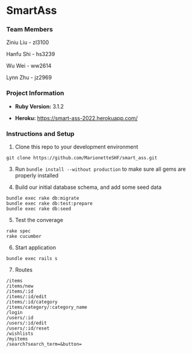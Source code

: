 # SmartAss

### Team Members

Ziniu Liu - zl3100

Hanfu Shi - hs3239

Wu Wei - ww2614

Lynn Zhu - jz2969

### Project Information

* **Ruby Version:** 3.1.2

* **Heroku:** https://smart-ass-2022.herokuapp.com/

### Instructions and Setup

1. Clone this repo to your development environment

`git clone https://github.com/MarionetteSHF/smart_ass.git`

3. Run `bundle install --without production` to make sure all gems are properly installed

4. Build our initial database schema, and add some seed data

```shell
bundle exec rake db:migrate
bundle exec rake db:test:prepare
bundle exec rake db:seed
```

5. Test the converage

```shell
rake spec
rake cucumber
```
6. Start application
```shell
bundle exec rails s
```
7. Routes
```shell
/items
/items/new
/items/:id
/items/:id/edit
/items/:id/category
/items/category/:category_name
/login
/users/:id
/users/:id/edit
/users/:id/reset
/wishlists
/myitems
/search?search_term=&button=
```

